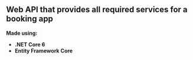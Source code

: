 ## Web API that provides all required services for a booking app
**Made using:**
- **.NET Core 6**
- **Entity Framework Core**
